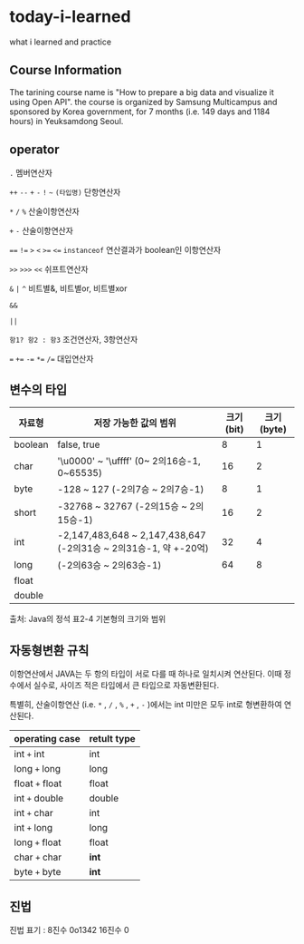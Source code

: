# today-i-learned
what i learned and practice

## Course Information
The tarining course name is "How to prepare a big data and visualize it using Open API".
the course is organized by Samsung Multicampus and sponsored by Korea government,
for 7 months (i.e. 149 days and 1184 hours) in Yeuksamdong Seoul.



## operator

`.` 		멤버연산자

`++` `--` `+` `-` `!` `~` `(타입명)` 		단항연산자

`*` `/` `%` 			산술이항연산자

`+` `-` 				산술이항연산자

`==` `!=` `>` `<` `>=` `<=` `instanceof` 		연산결과가 boolean인 이항연산자

`>>` `>>>` `<<` 		쉬프트연산자

`&` `|` `^` 			비트별&, 비트별or, 비트별xor

`&&` 

`||`

`항1? 항2 : 항3`		조건연산자, 3항연산자

`=` `+=` `-=` `*=` `/=` 	대입연산자




## 변수의 타입

| 자료형  | 저장 가능한 값의 범위                                        | 크기 (bit) | 크기 (byte) |
| ------- | ------------------------------------------------------------ | ---------- | ----------- |
| boolean | false, true                                                  | 8          | 1           |
| char    | '\u0000' ~ '\uffff' (0~ 2의16승-1, 0~65535)                  | 16         | 2           |
| byte    | -128 ~ 127 (-2의7승 ~ 2의7승-1)                              | 8          | 1           |
| short   | -32768 ~ 32767 (-2의15승 ~ 2의15승-1)                        | 16         | 2           |
| int     | -2,147,483,648 ~ 2,147,438,647 (-2의31승 ~ 2의31승-1, 약 +-20억) | 32         | 4           |
| long    | (-2의63승 ~ 2의63승-1)                                       | 64         | 8           |
| float   |                                                              |            |             |
| double  |                                                              |            |             |

출처: Java의 정석 표2-4 기본형의 크기와 범위



## 자동형변환 규칙

이항연산에서 JAVA는 두 항의 타입이 서로 다를 때 하나로 일치시켜 연산된다. 이때 정수에서 실수로, 사이즈 적은 타입에서 큰 타입으로 자동변환된다.

특별히, 산술이항연산 (i.e. `*` , `/` ,  `%` , `+` , `-` )에서는 int 미만은 모두 int로 형변환하여 연산된다.



| operating case  | retult type |
| --------------- | ----------- |
| int `+` int     | int         |
| long `+` long   | long        |
| float `+` float | float       |
| int `+` double  | double      |
| int `+` char    | int         |
| int `+` long    | long        |
| long `+` float  | float       |
| char `+` char   | **int**     |
| byte `+` byte   | **int**     |









## 진법

진법 표기 : 
8진수 0o1342
16진수 0


